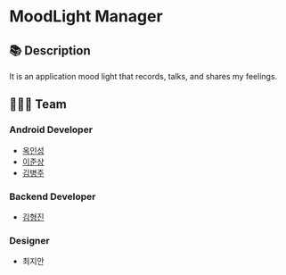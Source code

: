 # MoodLight Manager

## 📚 Description
It is an application mood light that records, talks, and shares my feelings.

## 👨‍👧‍👦 Team

### Android Developer
- [옥인성](https://github.com/inseong04) 
- [이준상](https://github.com/samgashyeong) 
- [김병주](https://github.com/sh596)

### Backend Developer 
- [김형진](https://github.com/KHJcode)

### Designer 
- 최지안
